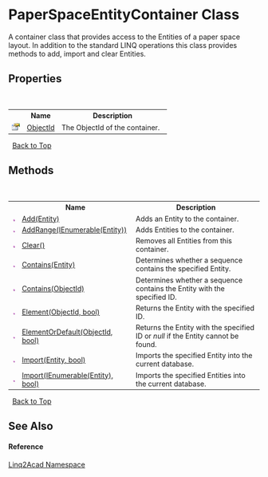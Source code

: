 # PaperSpaceEntityContainer Class
 

A container class that provides access to the Entities of a paper space layout. In addition to the standard LINQ operations this class provides methods to add, import and clear Entities.


## Properties
&nbsp;<table><tr><th></th><th>Name</th><th>Description</th></tr><tr><td>![Public property](media/pubproperty.gif "Public property")</td><td><a href="P_Linq2Acad_EntityContainer_ObjectId.md">ObjectId</a></td><td>
The ObjectId of the container.
&nbsp;</tr></table>&nbsp;
<a href="#paperspaceentitycontainer-class">Back to Top</a>

## Methods
&nbsp;<table><tr><th></th><th>Name</th><th>Description</th></tr><tr><td>![Public method](media/pubmethod.gif "Public method")</td><td><a href="M_Linq2Acad_EntityContainer_Add.md">Add(Entity)</a></td><td>
Adds an Entity to the container.
&nbsp;</tr><tr><td>![Public method](media/pubmethod.gif "Public method")</td><td><a href="M_Linq2Acad_EntityContainer_AddRange.md">AddRange(IEnumerable(Entity))</a></td><td>
Adds Entities to the container.
&nbsp;</tr><tr><td>![Public method](media/pubmethod.gif "Public method")</td><td><a href="M_Linq2Acad_EntityContainer_Clear.md">Clear()</a></td><td>
Removes all Entities from this container.
&nbsp;</tr><tr><td>![Public method](media/pubmethod.gif "Public method")</td><td><a href="M_Linq2Acad_PaperSpaceEntityContainer_Contains_1.md">Contains(Entity)</a></td><td>
Determines whether a sequence contains the specified Entity.
&nbsp;</tr><tr><td>![Public method](media/pubmethod.gif "Public method")</td><td><a href="M_Linq2Acad_PaperSpaceEntityContainer_Contains.md">Contains(ObjectId)</a></td><td>
Determines whether a sequence contains the Entity with the specified ID.
&nbsp;</tr><tr><td>![Public method](media/pubmethod.gif "Public method")</td><td><a href="M_Linq2Acad_PaperSpaceEntityContainer_Element.md">Element(ObjectId, bool)</a></td><td>
Returns the Entity with the specified ID.
&nbsp;</tr><tr><td>![Public method](media/pubmethod.gif "Public method")</td><td><a href="M_Linq2Acad_PaperSpaceEntityContainer_ElementOrDefault.md">ElementOrDefault(ObjectId, bool)</a></td><td>
Returns the Entity with the specified ID or <i>null</i> if the Entity cannot be found.
&nbsp;</tr><tr><td>![Public method](media/pubmethod.gif "Public method")</td><td><a href="M_Linq2Acad_PaperSpaceEntityContainer_Import_1.md">Import(Entity, bool)</a></td><td>
Imports the specified Entity into the current database.
&nbsp;</tr><tr><td>![Public method](media/pubmethod.gif "Public method")</td><td><a href="M_Linq2Acad_PaperSpaceEntityContainer_Import.md">Import(IEnumerable(Entity), bool)</a></td><td>
Imports the specified Entities into the current database.
&nbsp;</tr></table>&nbsp;
<a href="#paperspaceentitycontainer-class">Back to Top</a>

## See Also


#### Reference
<a href="N_Linq2Acad.md">Linq2Acad Namespace</a><br />
